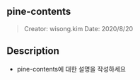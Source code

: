 ## pine-contents
> Creator: wisong.kim
> Date: 2020/8/20

## Description
* pine-contents에 대한 설명을 작성하세요